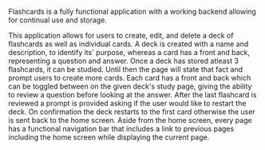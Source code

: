 Flashcards is a fully functional application with a working backend allowing for continual use and storage.

This application allows for users to create, edit, and delete a deck of flashcards as well as individual cards. 
A deck is created with a name and description, to identify its' purpose, whereas a card has a front and back, representing a question and answer. 
Once a deck has stored atleast 3 flashcards, it can be studied. Until then the page will state that fact and prompt users to create more cards.
Each card has a front and back which can be toggled between on the given deck's study page, giving the ability to review a question before looking at the answer.
After the last flashcard is reviewed a prompt is provided asking if the user would like to restart the deck. On confirmation the deck restarts to the first card otherwise the user is sent back to the home screen.
Aside from the home screen, every page has a functional navigation bar that includes a link to previous pages including the home screen while displaying the current page. 
